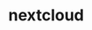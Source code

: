 <!-- generated by markdown-notes-tree -->

# nextcloud

<!-- optional markdown-notes-tree directory description starts here -->

<!-- optional markdown-notes-tree directory description ends here -->
